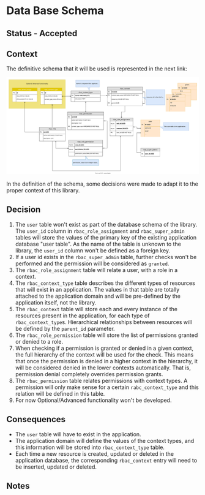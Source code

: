 # Data Base Schema

## Status - Accepted

## Context
The definitive schema that it will be used is represented in the next link:

![Database schema](./database_schema_adr-001.svg "Database schema")

In the definition of the schema, some decisions were made to adapt it to the proper context of this library.

## Decision

1. The `user` table won't exist as part of the database schema of the library. The `user_id` column in `rbac_role_assignment` and `rbac_super_admin` tables will store the values of the primary key of the existing application database "user table". As the name of the table is unknown to the library, the `user_id` column won't be defined as a foreign key.
2. If a user id exists in the `rbac_super_admin` table, further checks won't be performed and the permission will be considered as `granted`.
3. The `rbac_role_assignment` table will relate a user, with a role in a context.
4. The `rbac_context_type` table describes the different types of resources that will exist in an application. The values in that table are totally attached to the application domain and will be pre-defined by the application itself, not the library.
5. The `rbac_context` table will store each and every instance of the resources present in the application, for each type of `rbac_context_type`s. Hierarchical relationships between resources will be defined by the `parent_id` parameter.
6. The `rbac_role_permission` table will store the list of permissions granted or denied to a role.
7. When checking if a permission is granted or denied in a given context, the full hierarchy of the context will be used for the check. This means that once the permission is denied in a higher context in the hierarchy, it will be considered denied in the lower contexts automatically. That is, permission denial completely overrides permission grants.
8. The `rbac_permission` table relates permissions with context types. A permission will only make sense for a certain `rabc_context_type` and this relation will be defined in this table.
9. For now Optional/Advanced functionality won't be developed.

## Consequences
* The `user` table will have to exist in the application.
* The application domain will define the values of the context types, and this information will be stored into `rbac_context_type` table.
* Each time a new resource is created, updated or deleted in the application database, the corresponding `rbac_context` entry will need to be inserted, updated or deleted.

## Notes

